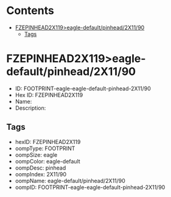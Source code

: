 



Contents
========

* [FZEPINHEAD2X119>eagle-default/pinhead/2X11/90](#fzepinhead2x119eagle-defaultpinhead2x1190)
	* [Tags](#tags)

# FZEPINHEAD2X119>eagle-default/pinhead/2X11/90

- ID: FOOTPRINT-eagle-eagle-default-pinhead-2X11/90
- Hex ID: FZEPINHEAD2X119
- Name: 
- Description: 

## Tags

- hexID: FZEPINHEAD2X119
- oompType: FOOTPRINT
- oompSize: eagle
- oompColor: eagle-default
- oompDesc: pinhead
- oompIndex: 2X11/90
- oompName: eagle-default/pinhead/2X11/90
- oompID: FOOTPRINT-eagle-eagle-default-pinhead-2X11/90
